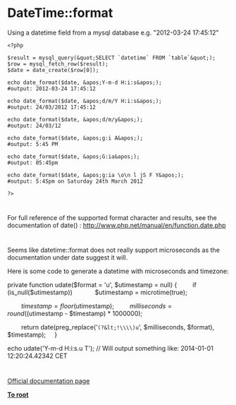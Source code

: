 # DateTime::format





Using a datetime field from a mysql database e.g. &quot;2012-03-24 17:45:12&quot;



```
<?php

$result = mysql_query(&quot;SELECT `datetime` FROM `table`&quot;);
$row = mysql_fetch_row($result);
$date = date_create($row[0]);

echo date_format($date, &apos;Y-m-d H:i:s&apos;);
#output: 2012-03-24 17:45:12

echo date_format($date, &apos;d/m/Y H:i:s&apos;);
#output: 24/03/2012 17:45:12

echo date_format($date, &apos;d/m/y&apos;);
#output: 24/03/12

echo date_format($date, &apos;g:i A&apos;);
#output: 5:45 PM

echo date_format($date, &apos;G:ia&apos;);
#output: 05:45pm

echo date_format($date, &apos;g:ia \o\n l jS F Y&apos;);
#output: 5:45pm on Saturday 24th March 2012

?>
```



  

#



For full reference of the supported format character and results,
see the documentation of date() :
http://www.php.net/manual/en/function.date.php

  

#



Seems like datetime::format does not really support microseconds as the documentation under date suggest it will.

Here is some code to generate a datetime with microseconds and timezone:

private function udate($format = &apos;u&apos;, $utimestamp = null) {
&#xA0; &#xA0; &#xA0; &#xA0; if (is_null($utimestamp))
&#xA0; &#xA0; &#xA0; &#xA0; &#xA0; &#xA0; $utimestamp = microtime(true);

&#xA0; &#xA0; &#xA0; &#xA0; $timestamp = floor($utimestamp);
&#xA0; &#xA0; &#xA0; &#xA0; $milliseconds = round(($utimestamp - $timestamp) * 1000000);

&#xA0; &#xA0; &#xA0; &#xA0; return date(preg_replace(&apos;`(?&lt;!\\\\)u`&apos;, $milliseconds, $format), $timestamp);
&#xA0; &#xA0; }

echo udate(&apos;Y-m-d H:i:s.u T&apos;);
// Will output something like: 2014-01-01 12:20:24.42342 CET

  

#

[Official documentation page](https://www.php.net/manual/en/datetime.format.php)

**[To root](/README.md)**